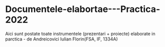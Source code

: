 # Documentele-elabortae---Practica-2022
Aici sunt postate toate instrumentele (prezentari + proiecte) elaborate in parctica - de Andreicovici Iulian Florin(FSA, IF, 1334A)
